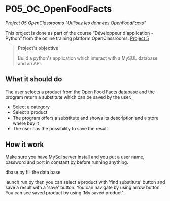 # P05_OC_OpenFoodFacts
_Project 05 OpenClassrooms "Utilisez les données OpenFoodFacts"_

This project is done as part of the course “Développeur d'application - Python”
from the online training platform OpenClassrooms.
[Project 5](https://openclassrooms.com/fr/projects/157/assignment)

>__Project's objective__
>
>Build a python's application which interact with a MySQL database and an API.

## What it should do

The user selects a product from the Open Food Facts database and the program
return a substitute which can be saved by the user.

* Select a category
* Select a product
* The program offers a substitute and shows its description and a store where buy it
* The user has the possibility to save the result

## How it work

Make sure you have MySql server install and you put a user name, password and port in constant.py
before running anything.

dbase.py fill the data base

launch run.py then you can select a product with 'find substitute' button and save a result with a 'save' button.
You can navigate by using arrow button. You can see saved product by using 'My saved product'.